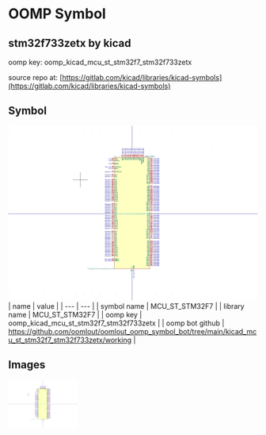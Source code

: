 # OOMP Symbol  
## stm32f733zetx  by kicad  
  
oomp key: oomp_kicad_mcu_st_stm32f7_stm32f733zetx  
  
source repo at: [https://gitlab.com/kicad/libraries/kicad-symbols](https://gitlab.com/kicad/libraries/kicad-symbols)  
## Symbol  
  
[![working.png](working_600.png)](working.png)  
| name | value | 
| --- | --- | 
| symbol name | MCU_ST_STM32F7 | 
| library name | MCU_ST_STM32F7 | 
| oomp key | oomp_kicad_mcu_st_stm32f7_stm32f733zetx | 
| oomp bot github | https://github.com/oomlout/oomlout_oomp_symbol_bot/tree/main/kicad_mcu_st_stm32f7_stm32f733zetx/working | 
## Images  
  
[![working.png](working_140.png)](working.png)  
